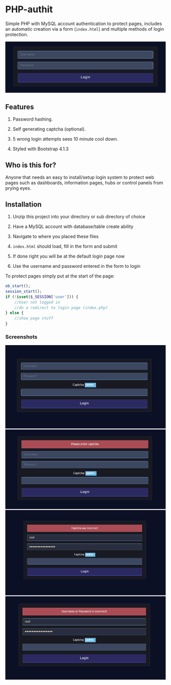 # PHP-authit
Simple PHP with MySQL account authentication to protect pages, includes an automatic creation via a form (`index.html`) and multiple methods of login protection.

![Login page no captcha](https://raw.githubusercontent.com/cp6/PHP-authit/master/login%20no%20captcha.png)

## Features

1. Password hashing.

2. Self generating captcha (optional).

3. 5 wrong login attempts sees 10 minute cool down.

4. Styled with Bootstrap 4.1.3

## Who is this for?

Anyone that needs an easy to install/setup login system to protect web pages such as dashboards, information pages, hubs or control panels from prying eyes.

## Installation

1. Unzip this project into your directory or sub directory of choice

2. Have a MySQL account with database/table create ability

3. Navigate to where you placed these files

4. `index.html` should load, fill in the form and submit

5. If done right you will be at the default login page now 

6. Use the username and password entered in the form to login

To protect pages simply put at the start of the page:

```php
ob_start();
session_start();
if (!isset($_SESSION['user'])) {
    //User not logged in
    //do a redirect to login page (index.php)
} else {
    //show page stuff
}
```


### Screenshots

![Login page](https://raw.githubusercontent.com/cp6/PHP-authit/master/login.png)
![No captcha submitted](https://raw.githubusercontent.com/cp6/PHP-authit/master/login%20please%20enter%20captcha.png)
![Captcha wrong](https://raw.githubusercontent.com/cp6/PHP-authit/master/login%20captcha%20was%20incorrect.png)
![Username or Password wrong](https://raw.githubusercontent.com/cp6/PHP-authit/master/login%20user%20or%20pass%20incorrect.png)